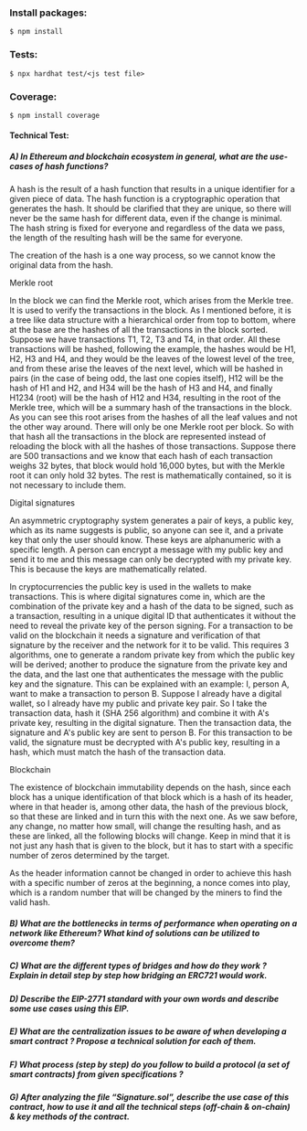 ### Install packages: 

`$ npm install` 

### Tests: 
`$ npx hardhat test/<js test file>`

### Coverage:
`$ npm install coverage`


#### Technical Test:

##### A)  In Ethereum and blockchain ecosystem in general, what are the use-cases of hash functions?  

A hash is the result of a hash function that results in a unique identifier for a given piece of data. The hash function is a cryptographic operation that generates the hash.
It should be clarified that they are unique, so there will never be the same hash for different data, even if the change is minimal.
The hash string is fixed for everyone and regardless of the data we pass, the length of the resulting hash will be the same for everyone.

The creation of the hash is a one way process, so we cannot know the original data from the hash.


Merkle root

In the block we can find the Merkle root, which arises from the Merkle tree. 
It is used to verify the transactions in the block. As I mentioned before, it is a tree like data structure with a hierarchical order from top to bottom, where at the base are the hashes of all the transactions in the block sorted. 
Suppose we have transactions T1, T2, T3 and T4, in that order.
All these transactions will be hashed, following the example, the hashes would be H1, H2, H3 and H4, and they would be the leaves of the lowest level of the tree, and from these arise the leaves of the next level, which will be hashed in pairs (in the case of being odd, the last one copies itself), H12 will be the hash of H1 and H2, and H34 will be the hash of H3 and H4, and finally H1234 (root) will be the hash of H12 and H34, resulting in the root of the Merkle tree, which will be a summary hash of the transactions in the block. As you can see this root arises from the hashes of all the leaf values and not the other way around. There will only be one Merkle root per block.
So with that hash all the transactions in the block are represented instead of reloading the block with all the hashes of those transactions. 
Suppose there are 500 transactions and we know that each hash of each transaction weighs 32 bytes, that block would hold 16,000 bytes, but with the Merkle root it can only hold 32 bytes. The rest is mathematically contained, so it is not necessary to include them.


Digital signatures

An asymmetric cryptography system generates a pair of keys, a public key, which as its name suggests is public, so anyone can see it, and a private key that only the user should know. These keys are alphanumeric with a specific length.
A person can encrypt a message with my public key and send it to me and this message can only be decrypted with my private key. This is because the keys are mathematically related.


In cryptocurrencies the public key is used in the wallets to make transactions.
This is where digital signatures come in, which are the combination of the private key and a hash of the data to be signed, such as a transaction, resulting in a unique digital ID that authenticates it without the need to reveal the private key of the person signing.
For a transaction to be valid on the blockchain it needs a signature and verification of that signature by the receiver and the network for it to be valid.
This requires 3 algorithms, one to generate a random private key from which the public key will be derived; another to produce the signature from the private key and the data, and the last one that authenticates the message with the public key and the signature.
This can be explained with an example:
I, person A, want to make a transaction to person B. Suppose I already have a digital wallet, so I already have my public and private key pair.
So I take the transaction data, hash it (SHA 256 algorithm) and combine it with A's private key, resulting in the digital signature.
Then the transaction data, the signature and A's public key are sent to person B.
For this transaction to be valid, the signature must be decrypted with A's public key, resulting in a hash, which must match the hash of the transaction data.

Blockchain

The existence of blockchain immutability depends on the hash, since each block has a unique identification of that block which is a hash of its header, where in that header is, among other data, the hash of the previous block, so that these are linked and in turn this with the next one.
As we saw before, any change, no matter how small, will change the resulting hash, and as these are linked, all the following blocks will change.
Keep in mind that it is not just any hash that is given to the block, but it has to start with a specific number of zeros determined by the target. 

As the header information cannot be changed in order to achieve this hash with a specific number of zeros at the beginning, a nonce comes into play, which is a random number that will be changed by the miners to find the valid hash.


##### B)  What are the bottlenecks in terms of performance when operating on a network like Ethereum? What kind of solutions can be utilized to overcome them?

##### C)  What are the different types of bridges and how do they work ? Explain in detail step by step how bridging an ERC721 would work.

##### D)  Describe the EIP-2771 standard with your own words and describe some use cases using this EIP.

##### E)  What are the centralization issues to be aware of when developing a smart contract ? Propose a technical solution for each of them.

##### F)  What process (step by step) do you follow to build a protocol (a set of smart contracts) from given specifications ?

##### G)  After analyzing the file “Signature.sol”, describe the use case of this contract, how to use it and all the technical steps (off-chain & on-chain) & key methods of the contract.

#####
